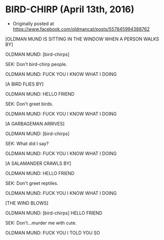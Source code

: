 # BIRD-CHIRP (April 13th, 2016)

 * Originally posted at https://www.facebook.com/oldmancat/posts/557845994388762

[OLDMAN MUND IS SITTING IN THE WINDOW WHEN A PERSON WALKS BY]

OLDMAN MUND: [bird-chirps]

SEK: Don't bird-chirp people.

OLDMAN MUND: FUCK YOU I KNOW WHAT I DOING

[A BIRD FLIES BY]

OLDMAN MUND: HELLO FRIEND

SEK: Don't greet birds.

OLDMAN MUND: FUCK YOU I KNOW WHAT I DOING

[A GARBAGEMAN ARRIVES]

OLDMAN MUND: [bird-chirps]

SEK: What did I say?

OLDMAN MUND: FUCK YOU I KNOW WHAT I DOING

[A SALAMANDER CRAWLS BY]

OLDMAN MUND: HELLO FRIEND

SEK: Don't greet reptiles.

OLDMAN MUND: FUCK YOU I KNOW WHAT I DOING

[THE WIND BLOWS]

OLDMAN MUND: [bird-chirps] HELLO FRIEND

SEK: Don't...murder me with cute.

OLDMAN MUND: FUCK YOU I TOLD YOU SO

